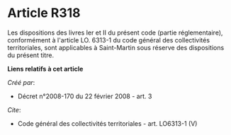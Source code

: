# Article R318

Les dispositions des livres Ier et II du présent code (partie réglementaire), conformément à l'article LO. 6313-1 du code
général des collectivités territoriales, sont applicables à Saint-Martin sous réserve des dispositions du présent titre.

**Liens relatifs à cet article**

_Créé par_:

  - Décret n°2008-170 du 22 février 2008 - art. 3

_Cite_:

  - Code général des collectivités territoriales - art. LO6313-1 (V)
